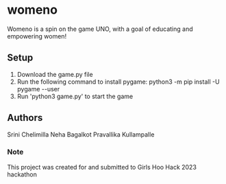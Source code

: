 # womeno
Womeno is a spin on the game UNO, with a goal of educating and empowering women! 

## Setup
1. Download the game.py file
2. Run the following command to install pygame: python3 -m pip install -U pygame --user
3. Run 'python3 game.py' to start the game

## Authors
Srini Chelimilla
Neha Bagalkot
Pravallika Kullampalle

### Note
This project was created for and submitted to Girls Hoo Hack 2023 hackathon

